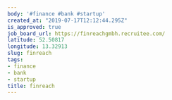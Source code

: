 ```yaml
---
body: '#finance #bank #startup'
created_at: "2019-07-17T12:12:44.295Z"
is_approved: true
job_board_url: https://finreachgmbh.recruitee.com/
latitude: 52.50817
longitude: 13.32913
slug: finreach
tags:
- finance
- bank
- startup
title: finreach
---
```

